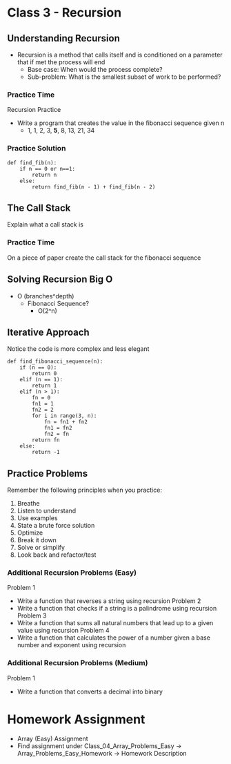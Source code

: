# Class 3 - Recursion

## Understanding Recursion
- Recursion is a method that calls itself and is conditioned on a parameter that if met the process will end
    - Base case: When would the process complete?
    - Sub-problem: What is the smallest subset of work to be performed?

### Practice Time
Recursion Practice
- Write a program that creates the value in the fibonacci sequence given n
    - 1, 1, 2, 3, **5**, 8, 13, 21, 34

### Practice Solution
    def find_fib(n):
        if n == 0 or n==1:
            return n
        else:
            return find_fib(n - 1) + find_fib(n - 2)

## The Call Stack
Explain what a call stack is

### Practice Time
On a piece of paper create the call stack for the fibonacci sequence

## Solving Recursion Big O
- O (branches^depth)
    - Fibonacci Sequence?
        - O(2^n)

## Iterative Approach
Notice the code is more complex and less elegant

    def find_fibonacci_sequence(n):
        if (n == 0):
            return 0
        elif (n == 1):
            return 1
        elif (n > 1):
            fn = 0
            fn1 = 1
            fn2 = 2
            for i in range(3, n):
                fn = fn1 + fn2
                fn1 = fn2
                fn2 = fn
            return fn
        else:
            return -1

## Practice Problems
Remember the following principles when you practice:
1. Breathe
2. Listen to understand
3. Use examples
4. State a brute force solution
5. Optimize
6. Break it down
7. Solve or simplify
8. Look back and refactor/test

### Additional Recursion Problems (Easy)
Problem 1
- Write a function that reverses a string using recursion
Problem 2
- Write a function that checks if a string is a palindrome using recursion
Problem 3
- Write a function that sums all natural numbers that lead up to a given value using recursion
Problem 4
- Write a function that calculates the power of a number given a base number and exponent using recursion

### Additional Recursion Problems (Medium)
Problem 1
- Write a function that converts a decimal into binary

# Homework Assignment
- Array (Easy) Assignment
- Find assignment under Class_04_Array_Problems_Easy -> Array_Problems_Easy_Homework -> Homework Description
